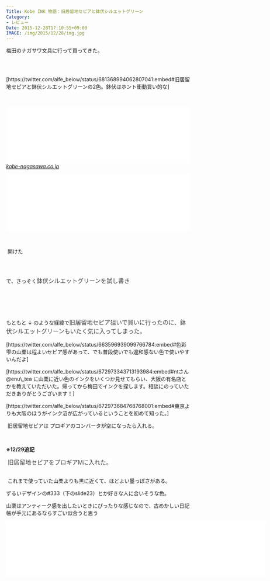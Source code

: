 ```yaml
---
Title: Kobe INK 物語：旧居留地セピアと鉢伏シルエットグリーン
Category:
- レビュー
Date: 2015-12-28T17:10:55+09:00
IMAGE: /img/2015/12/28/img.jpg
---
```


<p>梅田のナガサワ文具に行って買ってきた。</p>
<p> </p>
<p><img class="magnifiable" src="https://cdn-ak2.f.st-hatena.com/images/fotolife/a/alfe1025/20010330/20010330053830.jpg" alt="" /></p>
<p>[https://twitter.com/alfe_below/status/681368994062807041:embed#旧居留地セピアと鉢伏シルエットグリーンの2色。鉢伏はホント衝動買い的な]</p>
<p> </p>
<p><iframe class="embed-card embed-webcard" style="display: block; width: 100%; height: 155px; max-width: 500px; margin: auto;" title="Kobe INK 物語　旧居留地セピア | ナガサワ文具センター" src="//hatenablog-parts.com/embed?url=http%3A%2F%2Fkobe-nagasawa.co.jp%2Fproduct%2Fink_03%2F" frameborder="0" scrolling="no"></iframe><cite class="hatena-citation"><a href="https://kobe-nagasawa.co.jp/product/ink_03/">kobe-nagasawa.co.jp</a></cite></p>
<p><iframe class="embed-card embed-webcard" style="display: block; width: 100%; height: 155px; max-width: 500px; margin: auto;" title="Kobe INK 物語　鉢伏シルエットグリーン | ナガサワ文具センター" src="//hatenablog-parts.com/embed?url=https%3A%2F%2Fkobe-nagasawa.co.jp%2Fproduct%2Fink_45%2F" frameborder="0" scrolling="no"></iframe></p>
<p> </p>
<p> 開けた</p>
<p><img class="magnifiable" src="https://cdn-ak2.f.st-hatena.com/images/fotolife/a/alfe1025/20010330/20010330053840.jpg" alt="" /></p>
<p> </p>
<p>で、さっそく<span style="color: #3d3f44; font-family: 'Helvetica Neue', Helvetica, Arial, 'ヒラギノ角ゴ Pro W3', 'Hiragino Kaku Gothic Pro', メイリオ, Meiryo, 'ＭＳ Ｐゴシック', 'MS PGothic', sans-serif; font-size: 16px; font-style: normal; font-variant: normal; font-weight: normal; letter-spacing: normal; line-height: 24px; orphans: auto; text-align: start; text-indent: 0px; text-transform: none; white-space: normal; widows: 1; word-spacing: 0px; -webkit-text-stroke-width: 0px; display: inline !important; float: none; background-color: #ffffff;">鉢伏シルエットグリーンを試し書き</span></p>
<p><img class="magnifiable" src="https://cdn-ak2.f.st-hatena.com/images/fotolife/a/alfe1025/20010330/20010330053850.jpg" alt="" /></p>
<p> </p>
<p> </p>
<p>もともと ↓ のような経緯で<span style="color: #3d3f44; font-family: 'Helvetica Neue', Helvetica, Arial, 'ヒラギノ角ゴ Pro W3', 'Hiragino Kaku Gothic Pro', メイリオ, Meiryo, 'ＭＳ Ｐゴシック', 'MS PGothic', sans-serif; font-size: 16px; font-style: normal; font-variant: normal; font-weight: normal; letter-spacing: normal; line-height: 24px; orphans: auto; text-align: start; text-indent: 0px; text-transform: none; white-space: normal; widows: 1; word-spacing: 0px; -webkit-text-stroke-width: 0px; display: inline !important; float: none; background-color: #ffffff;">旧居留地セピア狙いで買いに行ったのに、鉢伏シルエットグリーンもいたく気に入ってしまった。</span> </p>
<p>[https://twitter.com/alfe_below/status/663596939099766784:embed#色彩雫の山栗は程よいセピア感があって、でも普段使いでも違和感ない色で使いやすいんだよ]</p>
<p>[https://twitter.com/alfe_below/status/672973343713193984:embed#ntさん@enu\_tea に山栗に近い色のインクをいくつか見せてもらい、大阪の有名店とかを教えていただいた。帰ってから梅田でインクを探します。相談にのっていただきありがとうございます！]</p>
<p>[https://twitter.com/alfe_below/status/672973684768768001:embed#東京よりも大阪のほうがインク沼が広がっているということを初めて知った。]</p>
<p> 旧居留地セピアは プロギアのコンバータが空になったら入れる。</p>
<p> </p>
<p><strong>※12/29追記</strong></p>
<p><span style="color: #3d3f44; font-family: 'Helvetica Neue', Helvetica, Arial, 'ヒラギノ角ゴ Pro W3', 'Hiragino Kaku Gothic Pro', メイリオ, Meiryo, 'ＭＳ Ｐゴシック', 'MS PGothic', sans-serif; font-size: 16px; font-style: normal; font-variant: normal; font-weight: normal; letter-spacing: normal; line-height: 24px; orphans: auto; text-align: start; text-indent: 0px; text-transform: none; white-space: normal; widows: 1; word-spacing: 0px; -webkit-text-stroke-width: 0px; display: inline !important; float: none; background-color: #ffffff;"> 旧居留地セピアをプロギアMに入れた。</span></p>
<p><img class="magnifiable" src="https://cdn-ak2.f.st-hatena.com/images/fotolife/a/alfe1025/20010330/20010330053900.jpg" alt="" /></p>
<p> これまで使っていた山栗よりも黒に近くて、ほどよい墨っぽさがある。</p>
<p>ずるいデザインの#333（下のslide23）とか好きな人に合いそうな色。</p>
<p>山栗はアンティーク感を出したいときにぴったりな感じなので、古めかしい日記帳が手元にあるならすごい似合うと思う</p>
<p><iframe id="talk_frame_79563" style="border: 0; padding: 0; margin: 0; background: transparent;" src="//speakerdeck.com/player/668afdd0416f0131d3593a28a5a3f5e4" width="710" frameborder="0" allowfullscreen="true"></iframe></p>
<p> </p>

